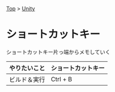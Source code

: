 [Top](../README.md) > [Unity](../Unity.md)

# ショートカットキー
ショートカットキー片っ端からメモしていく

|やりたいこと|ショートカットキー|
|--|--|
|ビルド＆実行|Ctrl + B|